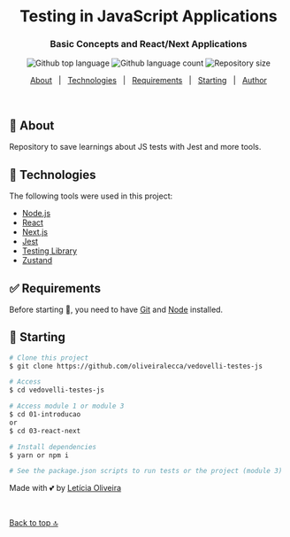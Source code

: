 <!-- <div align="center" id="top"> 
  <img src="./.github/app.gif" alt="Vedovelli Testes Js" />

  &#xa0;

  <!-- <a href="https://vedovellitestesjs.netlify.app">Demo</a>
</div> -->

<h1 align="center">Testing in JavaScript Applications</h1>
<h3 align="center">Basic Concepts and React/Next Applications</h3>

<p align="center">
  <img alt="Github top language" src="https://img.shields.io/github/languages/top/oliveiralecca/vedovelli-testes-js?color=56BEB8">

  <img alt="Github language count" src="https://img.shields.io/github/languages/count/oliveiralecca/vedovelli-testes-js?color=56BEB8">

  <img alt="Repository size" src="https://img.shields.io/github/repo-size/oliveiralecca/vedovelli-testes-js?color=56BEB8">

  <!-- <img alt="License" src="https://img.shields.io/github/license/oliveiralecca/vedovelli-testes-js?color=56BEB8"> -->

  <!-- <img alt="Github issues" src="https://img.shields.io/github/issues/oliveiralecca/vedovelli-testes-js?color=56BEB8" /> -->

  <!-- <img alt="Github forks" src="https://img.shields.io/github/forks/oliveiralecca/vedovelli-testes-js?color=56BEB8" /> -->

  <!-- <img alt="Github stars" src="https://img.shields.io/github/stars/oliveiralecca/vedovelli-testes-js?color=56BEB8" /> -->
</p>

<!-- Status -->

<!-- <h4 align="center"> 
	🚧  Vedovelli Testes Js 🚀 Under construction...  🚧
</h4> 

<hr> -->

<p align="center">
  <a href="#dart-about">About</a> &#xa0; | &#xa0; 
  <!-- <a href="#sparkles-features">Features</a> &#xa0; | &#xa0; -->
  <a href="#rocket-technologies">Technologies</a> &#xa0; | &#xa0;
  <a href="#white_check_mark-requirements">Requirements</a> &#xa0; | &#xa0;
  <a href="#checkered_flag-starting">Starting</a> &#xa0; | &#xa0;
  <!-- <a href="#memo-license">License</a> &#xa0; | &#xa0; -->
  <a href="https://github.com/oliveiralecca" target="_blank">Author</a>
</p>

<br>

## :dart: About ##

Repository to save learnings about JS tests with Jest and more tools.

<!-- ## :sparkles: Features ##

:heavy_check_mark: Feature 1;\
:heavy_check_mark: Feature 2;\
:heavy_check_mark: Feature 3; -->

## :rocket: Technologies ##

The following tools were used in this project:

- [Node.js](https://nodejs.org/en/)
- [React](https://pt-br.reactjs.org/)
- [Next.js](https://nextjs.org/)
- [Jest](https://jestjs.io/)
- [Testing Library](https://testing-library.com/)
- [Zustand](https://zustand-demo.pmnd.rs/)

## :white_check_mark: Requirements ##

Before starting :checkered_flag:, you need to have [Git](https://git-scm.com) and [Node](https://nodejs.org/en/) installed.

## :checkered_flag: Starting ##

```bash
# Clone this project
$ git clone https://github.com/oliveiralecca/vedovelli-testes-js

# Access
$ cd vedovelli-testes-js

# Access module 1 or module 3
$ cd 01-introducao
or
$ cd 03-react-next

# Install dependencies
$ yarn or npm i

# See the package.json scripts to run tests or the project (module 3)
```

<!-- ## :memo: License ##

This project is under license from MIT. For more details, see the [LICENSE](LICENSE.md) file. -->


Made with 💕 by <a href="https://github.com/oliveiralecca" target="_blank">Letícia Oliveira</a>

&#xa0;

<a href="#top">Back to top 🔝</a>
